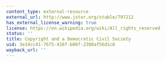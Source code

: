 ```yaml
---
content_type: external-resource
external_url: http://www.jstor.org/stable/797212
has_external_license_warning: true
license: https://en.wikipedia.org/wiki/All_rights_reserved
status: ''
title: Copyright and a Democratic Civil Society
uid: 3e14cc41-7675-416f-b06f-2308af56d1c8
wayback_url: ''
---
```

